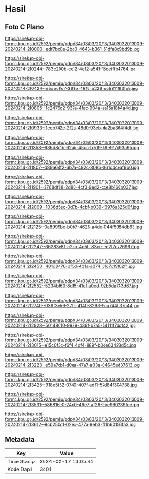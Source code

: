 # Hasil

## Foto C Plano

https://sirekap-obj-formc.kpu.go.id/2592/pemilu/pdpr/34/03/03/20/13/3403032013009-20240214-210000--edf7bc0e-2bd0-4643-b361-51dfa8c9bd9b.jpg

https://sirekap-obj-formc.kpu.go.id/2592/pemilu/pdpr/34/03/03/20/13/3403032013009-20240214-210244--783e200b-ce12-4ef2-a541-15cefffb4764.jpg

https://sirekap-obj-formc.kpu.go.id/2592/pemilu/pdpr/34/03/03/20/13/3403032013009-20240214-210424--d5abc6c7-363e-4619-b226-cc5811f93fc5.jpg

https://sirekap-obj-formc.kpu.go.id/2592/pemilu/pdpr/34/03/03/20/13/3403032013009-20240214-210805--1c2479c2-937a-4fac-904a-aa15a18b4a4d.jpg

https://sirekap-obj-formc.kpu.go.id/2592/pemilu/pdpr/34/03/03/20/13/3403032013009-20240214-210933--1eeb742e-2f2a-48d0-93eb-da2ba364f4df.jpg

https://sirekap-obj-formc.kpu.go.id/2592/pemilu/pdpr/34/03/03/20/13/3403032013009-20240214-211353--636d8c1b-62ab-45cc-b7d9-59e917d93a95.jpg

https://sirekap-obj-formc.kpu.go.id/2592/pemilu/pdpr/34/03/03/20/13/3403032013009-20240214-211807--489a64f2-6b7a-492c-808b-861c4ceaf9b0.jpg

https://sirekap-obj-formc.kpu.go.id/2592/pemilu/pdpr/34/03/03/20/13/3403032013009-20240214-211901--3768df88-2d80-4cf3-9ed2-cce8b166b037.jpg

https://sirekap-obj-formc.kpu.go.id/2592/pemilu/pdpr/34/03/03/20/13/3403032013009-20240214-212009--1036d5ec-0d7b-4cbf-b039-f0976a825d0f.jpg

https://sirekap-obj-formc.kpu.go.id/2592/pemilu/pdpr/34/03/03/20/13/3403032013009-20240214-212125--0a8999be-b0b7-4626-a4de-044f5984db63.jpg

https://sirekap-obj-formc.kpu.go.id/2592/pemilu/pdpr/34/03/03/20/13/3403032013009-20240214-212247--66283e81-c2ca-4d5b-83ce-ee2f7c726967.jpg

https://sirekap-obj-formc.kpu.go.id/2592/pemilu/pdpr/34/03/03/20/13/3403032013009-20240214-212453--401d9478-df3d-431a-a374-6fc7c19f62f1.jpg

https://sirekap-obj-formc.kpu.go.id/2592/pemilu/pdpr/34/03/03/20/13/3403032013009-20240214-212552--5234bf60-8df5-41ef-a0ed-92b5da743d67.jpg

https://sirekap-obj-formc.kpu.go.id/2592/pemilu/pdpr/34/03/03/20/13/3403032013009-20240214-212740--039f3e56-27fa-4140-8293-9ca744037c44.jpg

https://sirekap-obj-formc.kpu.go.id/2592/pemilu/pdpr/34/03/03/20/13/3403032013009-20240214-212928--50148010-9989-439f-b7a5-54111f7dc142.jpg

https://sirekap-obj-formc.kpu.go.id/2592/pemilu/pdpr/34/03/03/20/13/3403032013009-20240214-213015--e15c0f3c-f6f4-4df4-889f-b0de63428d5c.jpg

https://sirekap-obj-formc.kpu.go.id/2592/pemilu/pdpr/34/03/03/20/13/3403032013009-20240214-213223--e59a7cb1-d0ea-47a7-a03a-04645ed37613.jpg

https://sirekap-obj-formc.kpu.go.id/2592/pemilu/pdpr/34/03/03/20/13/3403032013009-20240214-213425--918e5f32-0740-407f-adf1-57d84f304738.jpg

https://sirekap-obj-formc.kpu.go.id/2592/pemilu/pdpr/34/03/03/20/13/3403032013009-20240214-213531--586816e0-24d0-46e7-af26-9be960239fee.jpg

https://sirekap-obj-formc.kpu.go.id/2592/pemilu/pdpr/34/03/03/20/13/3403032013009-20240214-213612--9cb250c1-02ec-477a-9eb3-f11b60156fa3.jpg


## Metadata

| Key        | Value               |
| ---------- | ------------------- |
| Time Stamp | 2024-02-17 13:05:41 |
| Kode Dapil | 3401                |



